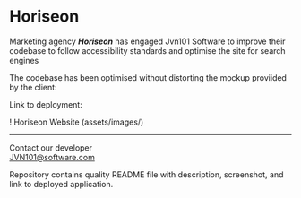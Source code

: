 # Horiseon

 Marketing agency ***Horiseon*** has engaged Jvn101 Software to improve their codebase to follow accessibility standards and optimise the site for search engines
 
 The codebase has been optimised without distorting the mockup proviided by the client:
 
 
 
 
 
 
 Link to deployment:
 
 ! Horiseon Website (assets/images/)
 
 ***
 
Contact our developer <br />
<JVN101@software.com>

Repository contains quality README file with description, screenshot, and link to deployed application.

            
